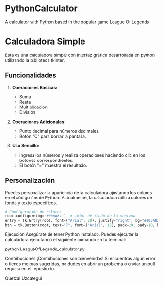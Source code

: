 # PythonCalculator
A calculator with Python based in the popular game League Of Legends

# Calculadora Simple

Esta es una calculadora simple con interfaz gráfica desarrollada en python utilizando la biblioteca tkinter.

## Funcionalidades

1. **Operaciones Básicas:**
   - Suma
   - Resta
   - Multiplicación
   - División

2. **Operaciones Adicionales:**
   - Punto decimal para números decimales.
   - Botón "C" para borrar la pantalla.

3. **Uso Sencillo:**
   - Ingresa los números y realiza operaciones haciendo clic en los botones correspondientes.
   - El botón "=" muestra el resultado.

## Personalización

Puedes personalizar la apariencia de la calculadora ajustando los colores en el código fuente Python. Actualmente, la calculadora utiliza colores de fondo y texto específicos.

```python
# Configuración de colores
root.configure(bg="#005A82")  # Color de fondo de la ventana
entry = tk.Entry(root, font=("Arial", 20), justify="right", bg="#005A82", fg="#C89B3C")  # Color de fondo y texto del área de entrada
btn = tk.Button(root, text="7", font=("Arial", 15), padx=20, pady=10, bg="#C89B3C", fg="#005A82")  # Color de fondo y texto de los botones
```

Ejecución
Asegúrate de tener Python instalado. Puedes ejecutar la calculadora ejecutando el siguiente comando en tu terminal:

python LeagueOfLegends_calculator.py


Contribuciones
¡Contribuciones son bienvenidas! Si encuentras algún error o tienes mejoras sugeridas, no dudes en abrir un problema o enviar un pull request en el repositorio.

Quetzal Uzcategui